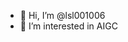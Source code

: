 - 👋 Hi, I’m @lsl001006
- 👀 I’m interested in AIGC

<!---
lsl001006/lsl001006 is a ✨ special ✨ repository because its `README.md` (this file) appears on your GitHub profile.
You can click the Preview link to take a look at your changes.
--->
